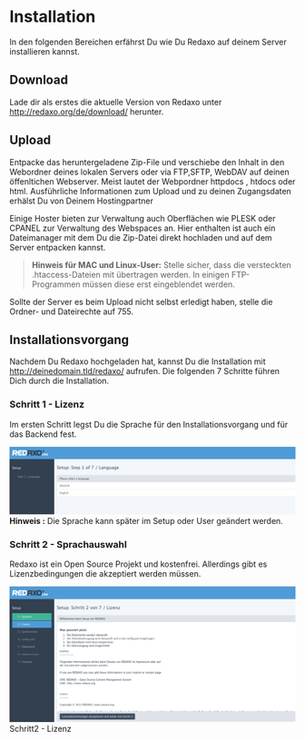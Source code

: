 # Installation

In den folgenden Bereichen erfährst Du wie Du Redaxo auf deinem Server installieren kannst. 

## Download

Lade dir als erstes die aktuelle Version von Redaxo unter http://redaxo.org/de/download/ herunter. 

## Upload 

Entpacke das heruntergeladene Zip-File und verschiebe den Inhalt in den Webordner deines lokalen Servers oder via FTP,SFTP, WebDAV auf deinen öffenltichen Webserver. 
Meist lautet der Webpordner httpdocs , htdocs oder html. 
Ausführliche Informationen zum Upload und zu deinen Zugangsdaten erhälst Du von Deinem Hostingpartner

Einige Hoster bieten zur Verwaltung auch Oberflächen wie PLESK oder CPANEL zur Verwaltung des Webspaces an. Hier enthalten ist auch ein Dateimanager mit dem Du die Zip-Datei direkt hochladen und auf dem Server entpacken kannst. 

> **Hinweis für MAC und Linux-User:** Stelle sicher, dass die versteckten .htaccess-Dateien mit übertragen werden. In einigen FTP-Programmen müssen diese erst eingeblendet werden. 

Sollte der Server es beim Upload nicht selbst erledigt haben, stelle die Ordner- und Dateirechte auf 755.

## Installationsvorgang

Nachdem Du Redaxo hochgeladen hat, kannst Du die Installation mit http://deinedomain.tld/redaxo/ aufrufen. 
Die folgenden 7 Schritte führen Dich durch die Installation. 

### Schritt 1 - Lizenz

Im  ersten Schritt legst Du die Sprache für den Installationsvorgang und für das Backend fest. 

![Sprachwahl](/assets/v5.2.0-installation-01-language.png)
**Hinweis :** Die Sprache kann später im Setup oder User geändert werden. 

### Schritt 2 - Sprachauswahl
Redaxo ist ein Open Source Projekt und kostenfrei. Allerdings gibt es Lizenzbedingungen die akzeptiert werden müssen.

![Lizenz](/assets/v5.2.0-installation-02-license.png)
Schritt2 -  Lizenz 
